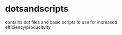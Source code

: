 # dotsandscripts
contains dot files and basic scripts to use for increased efficiency/producitvity 
